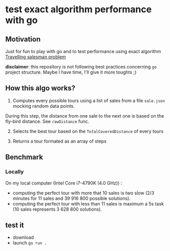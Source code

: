 # test exact algorithm performance with go

## Motivation

Just for fun to play with go and to test performance using exact algorithm [Travelling salesman problem](https://en.wikipedia.org/wiki/Travelling_salesman_problem#Exact_algorithms)

**disclaimer**: this repository is not following best practices concerning `go` project structure. Maybe I have time, I'll give it more toughts ;)

## How this algo works?

1) Computes every possible tours using a list of sales from a file `sale.json` mocking random data points.

During this step, the distance from one sale to the next one is based on the fly-bird distance. See `rawDistance` func.

2) Selects the best tour based on the `TotalCoveredDistance` of every tours

3) Returns a tour formated as an array of steps

## Benchmark

### Locally

On my local computer (Intel Core i7-4790K (4.0 GHz)) :
- computing the perfect tour with more that 10 sales is two slow (2/3 minutes for 11 sales and 39 916 800 possible solutions).
- computing the perfect tour with less than 11 sales is maximum a 5s task (10 sales represents 3 628 800 solutions).

## test it

- download
- launch `go run .`
